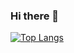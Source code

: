 ### Hi there 👋
[![Top Langs](https://github-readme-stats.vercel.app/api/top-langs/?JackDunlop=anuraghazra&layout=compact)](https://github.com/anuraghazra/github-readme-stats)
<!--
**JackDunlop/JackDunlop** is a ✨ _special_ ✨ repository because its `README.md` (this file) appears on your GitHub profile.

Here are some ideas to get you started:

- 🔭 I’m currently working on ...
- 🌱 I’m currently learning ...
- 👯 I’m looking to collaborate on ...
- 🤔 I’m looking for help with ...
- 💬 Ask me about ...
- 📫 How to reach me: ...
- 😄 Pronouns: ...
- ⚡ Fun fact: ...
-->
